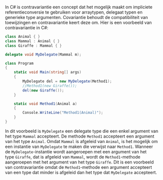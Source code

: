 In C# is contravariantie een concept dat het mogelijk maakt om impliciete referentieconversie te gebruiken voor arraytypen, delegaat typen en generieke type argumenten. Covariantie behoudt de compatibiliteit van toewijzingen en contravariantie keert deze om. Hier is een voorbeeld van contravariantie in C#:

```cs
class Animal { }
class Mammal : Animal { }
class Giraffe : Mammal { }

delegate void MyDelegate(Mammal m);

class Program
{
    static void Main(string[] args)
    {
        MyDelegate del = new MyDelegate(Method1);
        //Method1(new Giraffe());
        del(new Giraffe());
    }

    static void Method1(Animal a)
    {
        Console.WriteLine("Method1(Animal)");
    }
}
```

In dit voorbeeld is `MyDelegate` een delegate type die een enkel argument van het type `Mammal` accepteert. De methode `Method1` accepteert een argument van het type `Animal`. Omdat `Mammal` is afgeleid van `Animal`, is het mogelijk om een ​​instantie van `MyDelegate` te maken die verwijst naar `Method1`. Wanneer de `MyDelegate`-instantie wordt aangeroepen met een argument van het type `Giraffe`, dat is afgeleid van `Mammal`, wordt de `Method1`-methode aangeroepen met het argument van het type `Giraffe`. Dit is een voorbeeld van contravariantie omdat de `Method1`-methode een argument accepteert van een type dat minder is afgeleid dan het type dat `MyDelegate` accepteert.